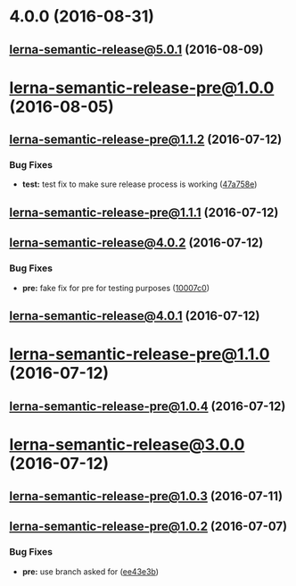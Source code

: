 <a name="4.0.0"></a>
# 4.0.0 (2016-08-31)



<a name="lerna-semantic-release@5.0.1"></a>
## lerna-semantic-release@5.0.1 (2016-08-09)



<a name="lerna-semantic-release-pre@1.0.0"></a>
# lerna-semantic-release-pre@1.0.0 (2016-08-05)



<a name="lerna-semantic-release-pre@1.1.2"></a>
## lerna-semantic-release-pre@1.1.2 (2016-07-12)


### Bug Fixes

* **test:** test fix to make sure release process is working ([47a758e](https://github.com/atlassian/lerna-semantic-release/commit/47a758e))



<a name="lerna-semantic-release-pre@1.1.1"></a>
## lerna-semantic-release-pre@1.1.1 (2016-07-12)



<a name="lerna-semantic-release@4.0.2"></a>
## lerna-semantic-release@4.0.2 (2016-07-12)


### Bug Fixes

* **pre:** fake fix for pre for testing purposes ([10007c0](https://github.com/atlassian/lerna-semantic-release/commit/10007c0))



<a name="lerna-semantic-release@4.0.1"></a>
## lerna-semantic-release@4.0.1 (2016-07-12)



<a name="lerna-semantic-release-pre@1.1.0"></a>
# lerna-semantic-release-pre@1.1.0 (2016-07-12)



<a name="lerna-semantic-release-pre@1.0.4"></a>
## lerna-semantic-release-pre@1.0.4 (2016-07-12)



<a name="lerna-semantic-release@3.0.0"></a>
# lerna-semantic-release@3.0.0 (2016-07-12)



<a name="lerna-semantic-release-pre@1.0.3"></a>
## lerna-semantic-release-pre@1.0.3 (2016-07-11)



<a name="lerna-semantic-release-pre@1.0.2"></a>
## lerna-semantic-release-pre@1.0.2 (2016-07-07)


### Bug Fixes

* **pre:** use branch asked for ([ee43e3b](https://github.com/atlassian/lerna-semantic-release/commit/ee43e3b))



